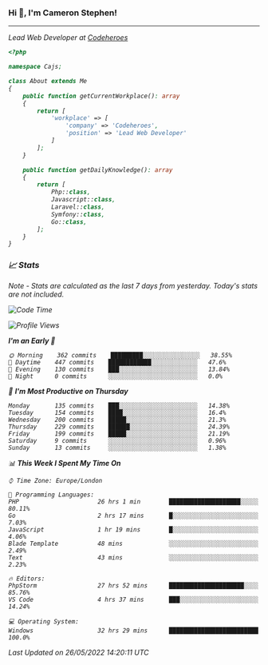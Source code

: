 ### Hi 👋, I'm Cameron Stephen!
<hr>
<p><em>Lead Web Developer at <a href="https://codeheroes.co.uk">Codeheroes</a></p>


```php
<?php

namespace Cajs;

class About extends Me
{
    public function getCurrentWorkplace(): array
    {
        return [
            'workplace' => [
                'company' => 'Codeheroes',
                'position' => 'Lead Web Developer'
            ]
        ];
    }

    public function getDailyKnowledge(): array
    {
        return [
            Php::class,
            Javascript::class,
            Laravel::class,
            Symfony::class,
            Go::class,
        ];
    }
}
```

### 📈 Stats
<p><em>Note - Stats are calculated as the last 7 days from yesterday. Today's stats are not included.</em></p>


<!--START_SECTION:waka-->
![Code Time](http://img.shields.io/badge/Code%20Time-2%2C914%20hrs%2012%20mins-blue)

![Profile Views](http://img.shields.io/badge/Profile%20Views-0-blue)

**I'm an Early 🐤** 

```text
🌞 Morning    362 commits    █████████░░░░░░░░░░░░░░░░   38.55% 
🌆 Daytime    447 commits    ████████████░░░░░░░░░░░░░   47.6% 
🌃 Evening    130 commits    ███░░░░░░░░░░░░░░░░░░░░░░   13.84% 
🌙 Night      0 commits      ░░░░░░░░░░░░░░░░░░░░░░░░░   0.0%

```
📅 **I'm Most Productive on Thursday** 

```text
Monday       135 commits    ███░░░░░░░░░░░░░░░░░░░░░░   14.38% 
Tuesday      154 commits    ████░░░░░░░░░░░░░░░░░░░░░   16.4% 
Wednesday    200 commits    █████░░░░░░░░░░░░░░░░░░░░   21.3% 
Thursday     229 commits    ██████░░░░░░░░░░░░░░░░░░░   24.39% 
Friday       199 commits    █████░░░░░░░░░░░░░░░░░░░░   21.19% 
Saturday     9 commits      ░░░░░░░░░░░░░░░░░░░░░░░░░   0.96% 
Sunday       13 commits     ░░░░░░░░░░░░░░░░░░░░░░░░░   1.38%

```


📊 **This Week I Spent My Time On** 

```text
⌚︎ Time Zone: Europe/London

💬 Programming Languages: 
PHP                      26 hrs 1 min        ████████████████████░░░░░   80.11% 
Go                       2 hrs 17 mins       █░░░░░░░░░░░░░░░░░░░░░░░░   7.03% 
JavaScript               1 hr 19 mins        █░░░░░░░░░░░░░░░░░░░░░░░░   4.06% 
Blade Template           48 mins             ░░░░░░░░░░░░░░░░░░░░░░░░░   2.49% 
Text                     43 mins             ░░░░░░░░░░░░░░░░░░░░░░░░░   2.23%

🔥 Editors: 
PhpStorm                 27 hrs 52 mins      █████████████████████░░░░   85.76% 
VS Code                  4 hrs 37 mins       ███░░░░░░░░░░░░░░░░░░░░░░   14.24%

💻 Operating System: 
Windows                  32 hrs 29 mins      █████████████████████████   100.0%

```


 Last Updated on 26/05/2022 14:20:11 UTC
<!--END_SECTION:waka-->
